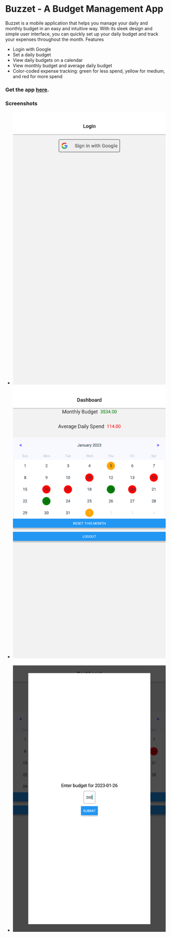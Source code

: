 # Buzzet - A Budget Management App

Buzzet is a mobile application that helps you manage your daily and monthly budget in an easy and intuitive way. With its sleek design and simple user interface, you can quickly set up your daily budget and track your expenses throughout the month.
Features

* Login with Google
* Set a daily budget
* View daily budgets on a calendar
* View monthly budget and average daily budget
* Color-coded expense tracking: green for less spend, yellow for medium, and red for more spend


### Get the app [here](https://github.com/ashtiv/buddyget/releases/download/untagged-3347aa515b7f37e09ab2/Buzzet.apk).


### Screenshots 

* ![screenshot1](/assets/screenshots/s1.png)
* ![screenshot2](/assets/screenshots/s2.png)
* ![screenshot3](/assets/screenshots/s3.png)
